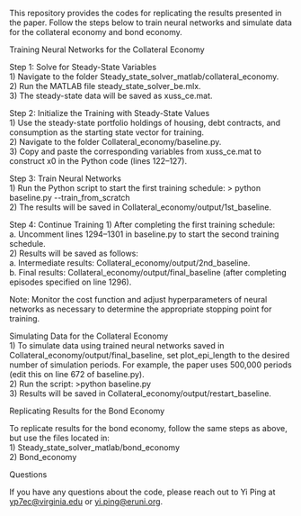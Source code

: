 This repository provides the codes for replicating the results presented in the paper. Follow the steps below to train neural networks and simulate data for the collateral economy and bond economy.

Training Neural Networks for the Collateral Economy

Step 1: Solve for Steady-State Variables\
	1)	Navigate to the folder Steady_state_solver_matlab/collateral_economy.\
	2)	Run the MATLAB file steady_state_solver_be.mlx.\
	3)	The steady-state data will be saved as xuss_ce.mat.
 
Step 2: Initialize the Training with Steady-State Values\
	1)	Use the steady-state portfolio holdings of housing, debt contracts, and consumption as the starting state vector for training.\
	2)	Navigate to the folder Collateral_economy/baseline.py.\
	3)	Copy and paste the corresponding variables from xuss_ce.mat to construct x0 in the Python code (lines 122–127).
 
Step 3: Train Neural Networks\
	1)	Run the Python script to start the first training schedule: > python baseline.py --train_from_scratch\
	2)	The results will be saved in Collateral_economy/output/1st_baseline.
 
Step 4: Continue Training
	1)	After completing the first training schedule:\
		a. Uncomment lines 1294–1301 in baseline.py to start the second training schedule.\
	2)	Results will be saved as follows:\
		a. Intermediate results: Collateral_economy/output/2nd_baseline.\
		b. Final results: Collateral_economy/output/final_baseline (after completing episodes specified on line 1296).
  
Note: Monitor the cost function and adjust hyperparameters of neural networks as necessary to determine the appropriate stopping point for training.

Simulating Data for the Collateral Economy\
	1)	To simulate data using trained neural networks saved in Collateral_economy/output/final_baseline, set plot_epi_length to the desired number of simulation periods. For example, the paper uses 500,000 periods (edit this on line 672 of baseline.py).\
	2)	Run the script: >python baseline.py\
	3)	Results will be saved in Collateral_economy/output/restart_baseline.

Replicating Results for the Bond Economy

To replicate results for the bond economy, follow the same steps as above, but use the files located in:\
	1)	Steady_state_solver_matlab/bond_economy\
	2)	Bond_economy

Questions

If you have any questions about the code, please reach out to Yi Ping at yp7ec@virginia.edu or yi.ping@eruni.org.
